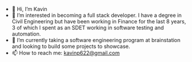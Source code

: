 - 👋 Hi, I’m Kavin
- 👀 I’m interested in becoming a full stack developer. I have a degree in Civil Engineering but have been working in Finance for the last 8 years, 3 of which I spent as an SDET working in software testing and automation.
- 🌱 I’m currently taking a software engineering program at brainstation and looking to build some projects to showcase.
- 📫 How to reach me: kavinp622@gmail.com

<!---
CodingKavin/CodingKavin is a ✨ special ✨ repository because its `README.md` (this file) appears on your GitHub profile.
You can click the Preview link to take a look at your changes.
--->
